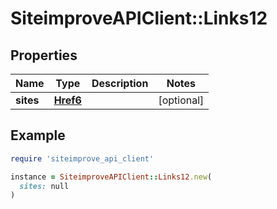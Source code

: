 # SiteimproveAPIClient::Links12

## Properties

| Name | Type | Description | Notes |
| ---- | ---- | ----------- | ----- |
| **sites** | [**Href6**](Href6.md) |  | [optional] |

## Example

```ruby
require 'siteimprove_api_client'

instance = SiteimproveAPIClient::Links12.new(
  sites: null
)
```

